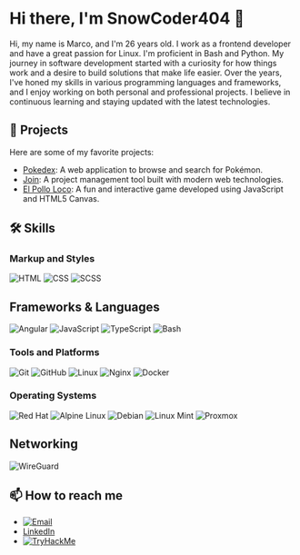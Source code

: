 # Hi there, I'm SnowCoder404 👋

Hi, my name is Marco, and I'm 26 years old. I work as a frontend developer and have a great passion for Linux. I'm proficient in Bash and Python. My journey in software development started with a curiosity for how things work and a desire to build solutions that make life easier. Over the years, I've honed my skills in various programming languages and frameworks, and I enjoy working on both personal and professional projects. I believe in continuous learning and staying updated with the latest technologies.

## 🚀 Projects

Here are some of my favorite projects:

- [Pokedex](https://github.com/SnowCoder404/pokedex): A web application to browse and search for Pokémon.
- [Join](https://github.com/SnowCoder404/join): A project management tool built with modern web technologies.
- [El Pollo Loco](https://github.com/SnowCoder404/el-pollo-loco): A fun and interactive game developed using JavaScript and HTML5 Canvas.

## 🛠 Skills

### Markup and Styles

![HTML](https://img.shields.io/badge/HTML-%23E34F26.svg?style=flat&logo=html5&logoColor=white)
![CSS](https://img.shields.io/badge/CSS-%231572B6.svg?style=flat&logo=css3&logoColor=white)
![SCSS](https://img.shields.io/badge/SCSS-%23CC6699.svg?style=flat&logo=sass&logoColor=white)

## Frameworks & Languages
![Angular](https://img.shields.io/badge/Angular-%23DD0031.svg?style=flat&logo=angular&logoColor=white)
![JavaScript](https://img.shields.io/badge/JavaScript-%23F7DF1E.svg?style=flat&logo=javascript&logoColor=black)
![TypeScript](https://img.shields.io/badge/TypeScript-%23007ACC.svg?style=flat&logo=typescript&logoColor=white)
![Bash](https://img.shields.io/badge/Bash-%234EAA25.svg?style=flat&logo=gnubash&logoColor=white)

### Tools and Platforms

![Git](https://img.shields.io/badge/Git-%23F05032.svg?style=flat&logo=git&logoColor=white)
![GitHub](https://img.shields.io/badge/GitHub-%23181717.svg?style=flat&logo=github&logoColor=white)
![Linux](https://img.shields.io/badge/Linux-%23FCC624.svg?style=flat&logo=linux&logoColor=black)
![Nginx](https://img.shields.io/badge/Nginx-%2319BE5A.svg?style=flat&logo=nginx&logoColor=white)
![Docker](https://img.shields.io/badge/Docker-%232496ED.svg?style=flat&logo=docker&logoColor=white)

### Operating Systems

![Red Hat](https://img.shields.io/badge/Red_Hat-%23EE0000.svg?style=flat&logo=redhat&logoColor=white)
![Alpine Linux](https://img.shields.io/badge/Alpine_Linux-%232EAF75.svg?style=flat&logo=alpinelinux&logoColor=white)
![Debian](https://img.shields.io/badge/Debian-%23A81D33.svg?style=flat&logo=debian&logoColor=white)
![Linux Mint](https://img.shields.io/badge/Linux_Mint-%2333B5E5.svg?style=flat&logo=linuxmint&logoColor=white)
![Proxmox](https://img.shields.io/badge/Proxmox-%23E21C1C.svg?style=flat&logo=proxmox&logoColor=white)

## Networking

![WireGuard](https://img.shields.io/badge/WireGuard-%2328A1F7.svg?style=flat&logo=wireguard&logoColor=white)

## 📫 How to reach me

- [![Email](https://img.shields.io/badge/Email-%23D14836.svg?style=flat&logo=gmail&logoColor=white)](mailto:contact@marco-lenschau.de)
- [LinkedIn](https://www.linkedin.com/in/marco-lenschau-271214317/)
- [![TryHackMe](https://img.shields.io/badge/TryHackMe-%2300B14F.svg?style=flat&logo=tryhackme&logoColor=white)](https://tryhackme.com/p/SnowCoder404)
